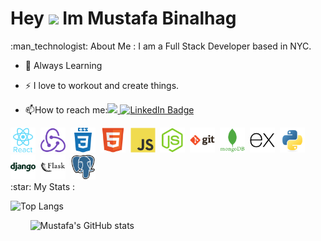 
  <h1>
  Hey  
  <img src="https://media.giphy.com/media/hvRJCLFzcasrR4ia7z/giphy.gif" width="30px"/>  Im Mustafa Binalhag
</h1>
</div>
:man_technologist: About Me :
I am a Full Stack Developer based in NYC.

- :brain: Always Learning
- :zap: I love to workout and create things.

- :mailbox:How to reach me:<a href="mailto: mbin828@gmail.com"><img src="https://img.shields.io/badge/mbin828@gmail.com-EA4335?style=flat-square&logo=Gmail&logoColor=FFFFFF" /> </a> <a href="https://www.linkedin.com/in/mustafabinalhag/"> <img src="https://img.shields.io/badge/LinkedIn-blue?style=for-the-badge&logo=linkedin&logoColor=white" alt="LinkedIn Badge"/>
<a/>

<div>
  <img src="https://github.com/devicons/devicon/blob/master/icons/react/react-original-wordmark.svg" title="React" alt="React" width="40" height="40"/>&nbsp;
    <img src="https://github.com/devicons/devicon/blob/master/icons/redux/redux-original.svg" title="redux" **alt="redux" width="40" height="40"/>&nbsp;
  <img src="https://github.com/devicons/devicon/blob/master/icons/css3/css3-plain-wordmark.svg"  title="CSS3" alt="CSS" width="40" height="40"/>&nbsp;
  <img src="https://github.com/devicons/devicon/blob/master/icons/html5/html5-original.svg" title="HTML5" alt="HTML" width="40" height="40"/>&nbsp;
  <img src="https://github.com/devicons/devicon/blob/master/icons/javascript/javascript-original.svg" title="JavaScript" alt="JavaScript" width="40" height="40"/>&nbsp;
  <img src="https://github.com/devicons/devicon/blob/master/icons/nodejs/nodejs-plain.svg" title="NodeJS" alt="NodeJS" width="40" height="40"/>&nbsp;
  <img src="https://github.com/devicons/devicon/blob/master/icons/git/git-original-wordmark.svg" title="Git" **alt="Git" width="40" height="40"/>&nbsp;
  <img src="https://github.com/devicons/devicon/blob/master/icons/mongodb/mongodb-plain-wordmark.svg" title="MongoDB" **alt="MongoDB" width="40" height="40"/>&nbsp;
  <img src="https://github.com/devicons/devicon/blob/master/icons/express/express-original.svg" title="Express" **alt="Express" width="40" height="40"/>&nbsp;
  <img src="https://github.com/devicons/devicon/blob/master/icons/python/python-original.svg" title="Python" **alt="Python" width="40" height="40"/>&nbsp;
  <img src="https://github.com/devicons/devicon/blob/master/icons/django/django-plain-wordmark.svg" title="django" **alt="django" width="40" height="40"/>&nbsp; 
  <img src="https://github.com/devicons/devicon/blob/master/icons/flask/flask-original-wordmark.svg" title="flask" **alt="flask" width="40" height="40"/>&nbsp;
    <img src="https://github.com/devicons/devicon/blob/master/icons/postgresql/postgresql-original.svg" title="postgresql" **alt="postgresql" width="40" height="40"/>&nbsp;

</div>
<div>
:star: My Stats :
  
![Top Langs](https://github-readme-stats.vercel.app/api/top-langs/?username=mustafabin&layout=compact&hide=html,shell&theme=dark)

&nbsp;
&nbsp;
&nbsp;
&nbsp;
![Mustafa's GitHub stats](https://github-profile-summary-cards.vercel.app/api/cards/profile-details?username=mustafabin&theme=monokai)


